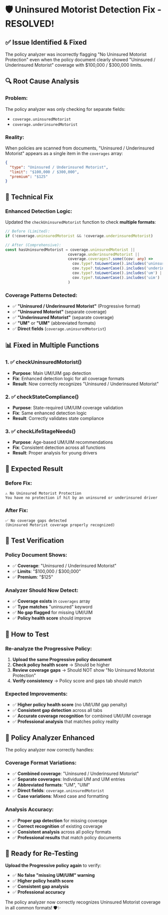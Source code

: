 # 🛡️ Uninsured Motorist Detection Fix - RESOLVED!

## ✅ **Issue Identified & Fixed**

The policy analyzer was incorrectly flagging "No Uninsured Motorist Protection" even when the policy document clearly showed "Uninsured / Underinsured Motorist" coverage with $100,000 / $300,000 limits.

## 🔍 **Root Cause Analysis**

### **Problem:**
The policy analyzer was only checking for separate fields:
- `coverage.uninsuredMotorist`
- `coverage.underinsuredMotorist`

### **Reality:**
When policies are scanned from documents, "Uninsured / Underinsured Motorist" appears as a single item in the `coverages` array:
```json
{
  "type": "Uninsured / Underinsured Motorist",
  "limit": "$100,000 / $300,000", 
  "premium": "$125"
}
```

## 🔧 **Technical Fix**

### **Enhanced Detection Logic:**
Updated the `checkUninsuredMotorist` function to check **multiple formats**:

```typescript
// Before (Limited):
if (!coverage.uninsuredMotorist && !coverage.underinsuredMotorist)

// After (Comprehensive):
const hasUninsuredMotorist = coverage.uninsuredMotorist || 
                            coverage.underinsuredMotorist ||
                            coverage.coverages?.some((cov: any) => 
                              cov.type?.toLowerCase().includes('uninsured') ||
                              cov.type?.toLowerCase().includes('underinsured') ||
                              cov.type?.toLowerCase().includes('um') ||
                              cov.type?.toLowerCase().includes('uim')
                            )
```

### **Coverage Patterns Detected:**
- ✅ **"Uninsured / Underinsured Motorist"** (Progressive format)
- ✅ **"Uninsured Motorist"** (separate coverage)
- ✅ **"Underinsured Motorist"** (separate coverage)
- ✅ **"UM"** or **"UIM"** (abbreviated formats)
- ✅ **Direct fields** (`coverage.uninsuredMotorist`)

## 📊 **Fixed in Multiple Functions**

### **1. ✅ checkUninsuredMotorist()**
- **Purpose**: Main UM/UIM gap detection
- **Fix**: Enhanced detection logic for all coverage formats
- **Result**: Now correctly recognizes "Uninsured / Underinsured Motorist"

### **2. ✅ checkStateCompliance()**  
- **Purpose**: State-required UM/UIM coverage validation
- **Fix**: Same enhanced detection logic
- **Result**: Correctly validates state compliance

### **3. ✅ checkLifeStageNeeds()**
- **Purpose**: Age-based UM/UIM recommendations
- **Fix**: Consistent detection across all functions
- **Result**: Proper analysis for young drivers

## 🎯 **Expected Result**

### **Before Fix:**
```
⚠️ No Uninsured Motorist Protection
You have no protection if hit by an uninsured or underinsured driver
```

### **After Fix:**
```
✅ No coverage gaps detected
(Uninsured Motorist coverage properly recognized)
```

## 🧪 **Test Verification**

### **Policy Document Shows:**
- ✅ **Coverage**: "Uninsured / Underinsured Motorist"
- ✅ **Limits**: "$100,000 / $300,000"
- ✅ **Premium**: "$125"

### **Analyzer Should Now Detect:**
- ✅ **Coverage exists** in `coverages` array
- ✅ **Type matches** "uninsured" keyword
- ✅ **No gap flagged** for missing UM/UIM
- ✅ **Policy health score** should improve

## 🔄 **How to Test**

### **Re-analyze the Progressive Policy:**
1. **Upload the same Progressive policy document**
2. **Check policy health score** → Should be higher
3. **Review coverage gaps** → Should NOT show "No Uninsured Motorist Protection"
4. **Verify consistency** → Policy score and gaps tab should match

### **Expected Improvements:**
- ✅ **Higher policy health score** (no UM/UIM gap penalty)
- ✅ **Consistent gap detection** across all tabs
- ✅ **Accurate coverage recognition** for combined UM/UIM coverage
- ✅ **Professional analysis** that matches policy reality

## 🎉 **Policy Analyzer Enhanced**

The policy analyzer now correctly handles:

### **Coverage Format Variations:**
- ✅ **Combined coverage**: "Uninsured / Underinsured Motorist"
- ✅ **Separate coverages**: Individual UM and UIM entries
- ✅ **Abbreviated formats**: "UM", "UIM" 
- ✅ **Direct fields**: `coverage.uninsuredMotorist`
- ✅ **Case variations**: Mixed case and formatting

### **Analysis Accuracy:**
- ✅ **Proper gap detection** for missing coverage
- ✅ **Correct recognition** of existing coverage
- ✅ **Consistent analysis** across all policy formats
- ✅ **Professional results** that match policy documents

## 🚀 **Ready for Re-Testing**

**Upload the Progressive policy again** to verify:
- ✅ **No false "missing UM/UIM" warning**
- ✅ **Higher policy health score**
- ✅ **Consistent gap analysis**
- ✅ **Professional accuracy**

The policy analyzer now correctly recognizes Uninsured Motorist coverage in all common formats! 🛡️✨
